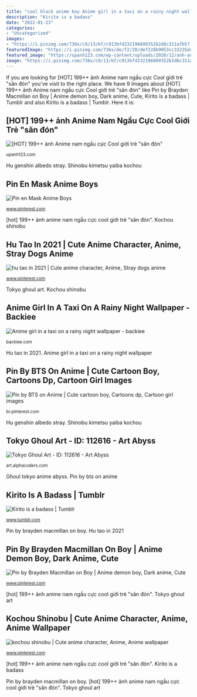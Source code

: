 ```yaml
---
title: "cool black anime boy Anime girl in a taxi on a rainy night wallpaper"
description: "Kirito is a badass"
date: "2022-01-23"
categories:
- "Uncategorized"
images:
- "https://i.pinimg.com/736x/c9/13/bf/c913bfd232196899352b2d8c311afb57.jpg"
featuredImage: "https://i.pinimg.com/736x/de/f2/28/def228b9053cc33235dcdad84fae30e0.jpg"
featured_image: "https://upanh123.com/wp-content/uploads/2020/12/anh-anime-nam-ngau3.jpg"
image: "https://i.pinimg.com/736x/c9/13/bf/c913bfd232196899352b2d8c311afb57.jpg"
---
```


If you are looking for [HOT] 199++ ảnh Anime nam ngầu cực Cool giới trẻ &quot;săn đón&quot; you've visit to the right place. We have 9 Images about [HOT] 199++ ảnh Anime nam ngầu cực Cool giới trẻ &quot;săn đón&quot; like Pin by Brayden Macmillan on Boy | Anime demon boy, Dark anime, Cute, Kirito is a badass | Tumblr and also Kirito is a badass | Tumblr. Here it is:

## [HOT] 199++ ảnh Anime Nam Ngầu Cực Cool Giới Trẻ &quot;săn đón&quot;

![[HOT] 199++ ảnh Anime nam ngầu cực Cool giới trẻ &quot;săn đón&quot;](https://upanh123.com/wp-content/uploads/2020/12/anh-anime-nam-ngau3.jpg "[hot] 199++ ảnh anime nam ngầu cực cool giới trẻ &quot;săn đón&quot;")

<small>upanh123.com</small>

Hu genshin albedo stray. Shinobu kimetsu yaiba kochou

## Pin En Mask Anime Boys

![Pin en Mask Anime Boys](https://i.pinimg.com/736x/6f/f0/11/6ff011802689de7105708a79ad03749f.jpg "Pin en mask anime boys")

<small>www.pinterest.com</small>

[hot] 199++ ảnh anime nam ngầu cực cool giới trẻ &quot;săn đón&quot;. Kochou shinobu

## Hu Tao In 2021 | Cute Anime Character, Anime, Stray Dogs Anime

![hu tao in 2021 | Cute anime character, Anime, Stray dogs anime](https://i.pinimg.com/736x/cd/2c/47/cd2c47ae369077f40404734beab396bf.jpg "Hu tao in 2021")

<small>www.pinterest.com</small>

Tokyo ghoul art. Kochou shinobu

## Anime Girl In A Taxi On A Rainy Night Wallpaper - Backiee

![Anime girl in a taxi on a rainy night wallpaper - backiee](https://backiee.com/static/wpdb/wallpapers/3840x2160/283097.jpg "Pin en mask anime boys")

<small>backiee.com</small>

Hu tao in 2021. Anime girl in a taxi on a rainy night wallpaper

## Pin By BTS On Anime | Cute Cartoon Boy, Cartoons Dp, Cartoon Girl Images

![Pin by BTS on Anime | Cute cartoon boy, Cartoons dp, Cartoon girl images](https://i.pinimg.com/736x/3f/a7/be/3fa7beb09b84cd6a7cde82e76af2034f.jpg "[hot] 199++ ảnh anime nam ngầu cực cool giới trẻ &quot;săn đón&quot;")

<small>br.pinterest.com</small>

Hu genshin albedo stray. Shinobu kimetsu yaiba kochou

## Tokyo Ghoul Art - ID: 112616 - Art Abyss

![Tokyo Ghoul Art - ID: 112616 - Art Abyss](https://artfiles.alphacoders.com/112/112616.jpg "Kirito is a badass")

<small>art.alphacoders.com</small>

Ghoul tokyo anime abyss. Pin by bts on anime

## Kirito Is A Badass | Tumblr

![Kirito is a badass | Tumblr](https://68.media.tumblr.com/9c39135e4b793a96382c6c5862eacdae/tumblr_o8okndHerN1unnwwto3_500.jpg "Hu genshin albedo stray")

<small>www.tumblr.com</small>

Pin by brayden macmillan on boy. Hu tao in 2021

## Pin By Brayden Macmillan On Boy | Anime Demon Boy, Dark Anime, Cute

![Pin by Brayden Macmillan on Boy | Anime demon boy, Dark anime, Cute](https://i.pinimg.com/736x/c9/13/bf/c913bfd232196899352b2d8c311afb57.jpg "Ghoul tokyo anime abyss")

<small>www.pinterest.com</small>

[hot] 199++ ảnh anime nam ngầu cực cool giới trẻ &quot;săn đón&quot;. Tokyo ghoul art

## Kochou Shinobu | Cute Anime Character, Anime, Anime Wallpaper

![kochou shinobu | Cute anime character, Anime, Anime wallpaper](https://i.pinimg.com/736x/de/f2/28/def228b9053cc33235dcdad84fae30e0.jpg "Kochou shinobu")

<small>www.pinterest.com</small>

[hot] 199++ ảnh anime nam ngầu cực cool giới trẻ &quot;săn đón&quot;. Kirito is a badass

Pin by brayden macmillan on boy. [hot] 199++ ảnh anime nam ngầu cực cool giới trẻ &quot;săn đón&quot;. Tokyo ghoul art
